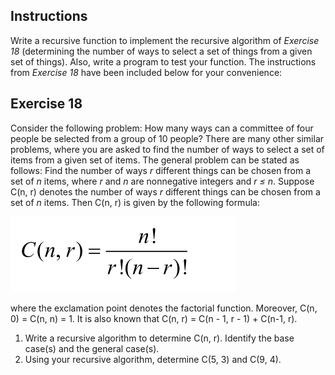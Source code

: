 ## Instructions ##
Write a recursive function to implement the recursive algorithm of *Exercise 18* (determining the number of ways to select a set of things from a given set of things). Also, write a program to test your function. The instructions from *Exercise 18* have been included below for your convenience: 

## Exercise 18 ##
Consider the following problem: How many ways can a committee of four people be selected from a group of 10 people? There are many other similar problems, where you are asked to find the number of ways to select a set of items from a given set of items. The general problem can be stated as follows: Find the number of ways *r* different things can be chosen from a set of *n* items, where *r* and *n* are nonnegative integers and *r &#8804; n*. Suppose C(n, r) denotes the number of ways *r* different things can be chosen from a set of *n* items. Then C(n, r) is given by the following formula:


![](../assets/15-16-1.PNG)

where the exclamation point denotes the factorial function. Moreover, C(n, 0) = C(n, n) = 1. It is also known that C(n, r) = C(n - 1, r - 1) + C(n-1, r). 

1. Write a recursive algorithm to determine C(n, r). Identify the base case(s) and the general case(s).
2. Using your recursive algorithm, determine C(5, 3) and C(9, 4).

